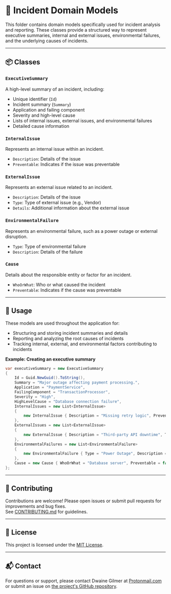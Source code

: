 ﻿# 🧠 Incident Domain Models

This folder contains domain models specifically used for incident analysis and reporting. These classes provide a structured way to represent executive summaries, internal and external issues, environmental failures, and the underlying causes of incidents.

---

## 📦 Classes

### `ExecutiveSummary`
A high-level summary of an incident, including:
- Unique identifier (`Id`)
- Incident summary (`Summary`)
- Application and failing component
- Severity and high-level cause
- Lists of internal issues, external issues, and environmental failures
- Detailed cause information

### `InternalIssue`
Represents an internal issue within an incident.
- `Description`: Details of the issue
- `Preventable`: Indicates if the issue was preventable

### `ExternalIssue`
Represents an external issue related to an incident.
- `Description`: Details of the issue
- `Type`: Type of external issue (e.g., Vendor)
- `Details`: Additional information about the external issue

### `EnvironmentalFailure`
Represents an environmental failure, such as a power outage or external disruption.
- `Type`: Type of environmental failure
- `Description`: Details of the failure

### `Cause`
Details about the responsible entity or factor for an incident.
- `WhoOrWhat`: Who or what caused the incident
- `Preventable`: Indicates if the cause was preventable

---

## 📖 Usage

These models are used throughout the application for:
- Structuring and storing incident summaries and details
- Reporting and analyzing the root causes of incidents
- Tracking internal, external, and environmental factors contributing to incidents

**Example: Creating an executive summary**
```csharp
var executiveSummary = new ExecutiveSummary
{
    Id = Guid.NewGuid().ToString(),
    Summary = "Major outage affecting payment processing.",
    Application = "PaymentService",
    FailingComponent = "TransactionProcessor",
    Severity = "High",
    HighLevelCause = "Database connection failure",
    InternalIssues = new List<InternalIssue>
    {
        new InternalIssue { Description = "Missing retry logic", Preventable = true }
    },
    ExternalIssues = new List<ExternalIssue>
    {
        new ExternalIssue { Description = "Third-party API downtime", Type = "Vendor", Details = "Payment gateway unavailable" }
    },
    EnvironmentalFailures = new List<EnvironmentalFailure>
    {
        new EnvironmentalFailure { Type = "Power Outage", Description = "Data center lost power" }
    },
    Cause = new Cause { WhoOrWhat = "Database server", Preventable = false }
};
```

---

## 🤝 Contributing

Contributions are welcome! Please open issues or submit pull requests for improvements and bug fixes.  
See [CONTRIBUTING.md](../../CONTRIBUTING.md) for guidelines.

---

## 📄 License

This project is licensed under the [MIT License](../../LICENSE).

---

## 📬 Contact

For questions or support, please contact Dwaine Gilmer at [Protonmail.com](mailto:dwaine.gilmer@protonmail.com) or submit an issue on [the project's GitHub repository](https://github.com/your-org/your-repo).